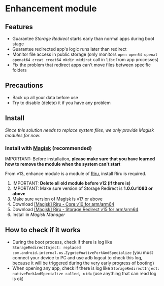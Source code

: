 # Enhancement module

## Features

* Guarantee _Storage Redirect_ starts early than normal apps during boot stage
* Guarantee redirected app's logic runs later than redirect
* Monitor file access in public storage (only monitors `open open64 openat openat64 creat creat64 mkdir mkdirat` call in `libc` from app processes)
* Fix the problem that redirect apps can't move files between specific folders

## Precautions

* Back up all your data before use
* Try to disable (delete) it if you have any problem

## Install

_Since this solution needs to replace system files, we only provide Magisk modules for now._

### Install with [Magisk](https://forum.xda-developers.com/apps/magisk/official-magisk-v7-universal-systemless-t3473445) (recommended)

IMPORTANT: Before installation, **please make sure that you have learned how to remove the module when the system can't start**

From v13, enhance module is a module of [Riru](https://github.com/RikkaApps/Riru), install Riru is required.

1. IMPORTANT: **Delete all old module before v12 (if there is)**
2. IMPORTANT: Make sure version of Storage Redirect is **1.0.0.r1083 or above**
3. Make sure version of Magisk is v17 or above
4. Download [[Magisk] Riru - Core v10 for arm/arm64](https://github.com/RikkaApps/Riru/releases/download/v10/magisk-riru-core-arm-arm64-v10.zip)
5. Download [[Magisk] Riru - Storage Redirect v15 for arm/arm64](https://github.com/RikkaApps/StorageRedirect-assets/releases/download/assets/magisk-riru-storage-redirect-arm-arm64-v15.zip)
6. Install in _Magisk Manager_

## How to check if it works

* During the boot process, check if there is log like `StorageRedirectInject: replaced com.android.internal.os.Zygote#nativeForkAndSpecialize` (you must connect your device to PC and use adb logcat to check this log, because it will be triggered during the very early progress of booting)
* When opening any app, check if there is log like  `StorageRedirectInject: nativeForkAndSpecialize called, uid=` (use anything that can read log is ok)